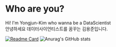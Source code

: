 # Who are you?
Hi! I'm Yongjun-Kim who wanna be a DataScientist    
안녕하세요 데이터사이언티스트를 꿈꾸는 김용준입니다.   

[![Readme Card](https://github-readme-stats.vercel.app/api/pin/?username=anuraghazra&repo=github-readme-stats&show_owner)](https://github.com/ojo6561/ojo6561.git)
![Anurag's GitHub stats](https://github-readme-stats.vercel.app/api?username=ojo6561)